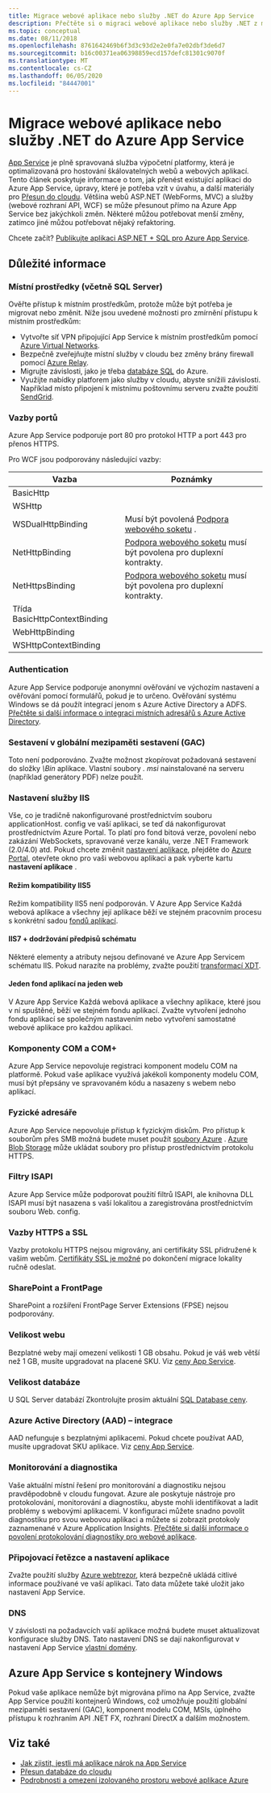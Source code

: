 ```yaml
---
title: Migrace webové aplikace nebo služby .NET do Azure App Service
description: Přečtěte si o migraci webové aplikace nebo služby .NET z místního prostředí do Azure App Service.
ms.topic: conceptual
ms.date: 08/11/2018
ms.openlocfilehash: 8761642469b6f3d3c93d2e2e0fa7e02dbf3de6d7
ms.sourcegitcommit: b16c00371ea06398859ecd157defc81301c9070f
ms.translationtype: MT
ms.contentlocale: cs-CZ
ms.lasthandoff: 06/05/2020
ms.locfileid: "84447001"
---
```

# <a name="migrate-your-net-web-app-or-service-to-azure-app-service"></a>Migrace webové aplikace nebo služby .NET do Azure App Service

[App Service](https://docs.microsoft.com/azure/app-service/overview) je plně spravovaná služba výpočetní platformy, která je optimalizovaná pro hostování škálovatelných webů a webových aplikací. Tento článek poskytuje informace o tom, jak přenést existující aplikaci do Azure App Service, úpravy, které je potřeba vzít v úvahu, a další materiály pro [Přesun do cloudu](https://azure.microsoft.com/migration/web-applications/). Většina webů ASP.NET (WebForms, MVC) a služby (webové rozhraní API, WCF) se může přesunout přímo na Azure App Service bez jakýchkoli změn. Některé můžou potřebovat menší změny, zatímco jiné můžou potřebovat nějaký refaktoring.

Chcete začít? [Publikujte aplikaci ASP.NET + SQL pro Azure App Service](https://tutorials.visualstudio.com/azure-webapp-migrate/intro).

## <a name="considerations"></a>Důležité informace

### <a name="on-premises-resources-including-sql-server"></a>Místní prostředky (včetně SQL Server)

Ověřte přístup k místním prostředkům, protože může být potřeba je migrovat nebo změnit. Níže jsou uvedené možnosti pro zmírnění přístupu k místním prostředkům:

* Vytvořte síť VPN připojující App Service k místním prostředkům pomocí [Azure Virtual Networks](https://docs.microsoft.com/azure/app-service/web-sites-integrate-with-vnet).
* Bezpečně zveřejňujte místní služby v cloudu bez změny brány firewall pomocí [Azure Relay](https://docs.microsoft.com/azure/service-bus-relay/relay-what-is-it).
* Migrujte závislosti, jako je třeba [databáze SQL](https://go.microsoft.com/fwlink/?linkid=863217) do Azure.
* Využijte nabídky platforem jako služby v cloudu, abyste snížili závislosti. Například místo připojení k místnímu poštovnímu serveru zvažte použití [SendGrid](https://docs.microsoft.com/azure/sendgrid-dotnet-how-to-send-email).

### <a name="port-bindings"></a>Vazby portů

Azure App Service podporuje port 80 pro protokol HTTP a port 443 pro přenos HTTPS.

Pro WCF jsou podporovány následující vazby:

Vazba | Poznámky
--------|--------
BasicHttp |
WSHttp |
WSDualHttpBinding | Musí být povolená [Podpora webového soketu](https://docs.microsoft.com/azure/app-service/web-sites-configure) .
NetHttpBinding | [Podpora webového soketu](https://docs.microsoft.com/azure/app-service/web-sites-configure) musí být povolena pro duplexní kontrakty.
NetHttpsBinding | [Podpora webového soketu](https://docs.microsoft.com/azure/app-service/web-sites-configure) musí být povolena pro duplexní kontrakty.
Třída BasicHttpContextBinding |
WebHttpBinding |
WSHttpContextBinding |

### <a name="authentication"></a>Authentication

Azure App Service podporuje anonymní ověřování ve výchozím nastavení a ověřování pomocí formulářů, pokud je to určeno. Ověřování systému Windows se dá použít integrací jenom s Azure Active Directory a ADFS. [Přečtěte si další informace o integraci místních adresářů s Azure Active Directory](https://docs.microsoft.com/azure/active-directory/connect/active-directory-aadconnect).

### <a name="assemblies-in-the-gac-global-assembly-cache"></a>Sestavení v globální mezipaměti sestavení (GAC)

Toto není podporováno. Zvažte možnost zkopírovat požadovaná sestavení do složky *\Bin* aplikace. Vlastní soubory *. msi* nainstalované na serveru (například generátory PDF) nelze použít.

### <a name="iis-settings"></a>Nastavení služby IIS

Vše, co je tradičně nakonfigurované prostřednictvím souboru applicationHost. config ve vaší aplikaci, se teď dá nakonfigurovat prostřednictvím Azure Portal. To platí pro fond bitová verze, povolení nebo zakázání WebSockets, spravované verze kanálu, verze .NET Framework (2.0/4.0) atd. Pokud chcete změnit [nastavení aplikace](https://docs.microsoft.com/azure/app-service/web-sites-configure), přejděte do [Azure Portal](https://portal.azure.com), otevřete okno pro vaši webovou aplikaci a pak vyberte kartu **nastavení aplikace** .

#### <a name="iis5-compatibility-mode"></a>Režim kompatibility IIS5

Režim kompatibility IIS5 není podporován. V Azure App Service Každá webová aplikace a všechny její aplikace běží ve stejném pracovním procesu s konkrétní sadou [fondů aplikací](https://docs.microsoft.com/previous-versions/windows/it-pro/windows-server-2008-R2-and-2008/cc735247(v=ws.10)).

#### <a name="iis7-schema-compliance"></a>IIS7 + dodržování předpisů schématu

Některé elementy a atributy nejsou definované ve Azure App Servicem schématu IIS. Pokud narazíte na problémy, zvažte použití [transformací XDT](https://azure.microsoft.com/documentation/articles/web-sites-transform-extend/).

#### <a name="single-application-pool-per-site"></a>Jeden fond aplikací na jeden web

V Azure App Service Každá webová aplikace a všechny aplikace, které jsou v ní spuštěné, běží ve stejném fondu aplikací. Zvažte vytvoření jednoho fondu aplikací se společným nastavením nebo vytvoření samostatné webové aplikace pro každou aplikaci.

### <a name="com-and-com-components"></a>Komponenty COM a COM+

Azure App Service nepovoluje registraci komponent modelu COM na platformě. Pokud vaše aplikace využívá jakékoli komponenty modelu COM, musí být přepsány ve spravovaném kódu a nasazeny s webem nebo aplikací.

### <a name="physical-directories"></a>Fyzické adresáře

Azure App Service nepovoluje přístup k fyzickým diskům. Pro přístup k souborům přes SMB možná budete muset použít [soubory Azure](https://docs.microsoft.com/azure/storage/files/storage-files-introduction) . [Azure Blob Storage](https://docs.microsoft.com/azure/storage/blobs/storage-blobs-introduction) může ukládat soubory pro přístup prostřednictvím protokolu HTTPS.

### <a name="isapi-filters"></a>Filtry ISAPI

Azure App Service může podporovat použití filtrů ISAPI, ale knihovna DLL ISAPI musí být nasazena s vaší lokalitou a zaregistrována prostřednictvím souboru Web. config.

### <a name="https-bindings-and-ssl"></a>Vazby HTTPS a SSL

Vazby protokolu HTTPS nejsou migrovány, ani certifikáty SSL přidružené k vašim webům. [Certifikáty SSL je možné](https://docs.microsoft.com/azure/app-service/app-service-web-tutorial-custom-ssl) po dokončení migrace lokality ručně odeslat.

### <a name="sharepoint-and-frontpage"></a>SharePoint a FrontPage

SharePoint a rozšíření FrontPage Server Extensions (FPSE) nejsou podporovány.

### <a name="web-site-size"></a>Velikost webu

Bezplatné weby mají omezení velikosti 1 GB obsahu. Pokud je váš web větší než 1 GB, musíte upgradovat na placené SKU. Viz [ceny App Service](https://azure.microsoft.com/pricing/details/app-service/windows/).

### <a name="database-size"></a>Velikost databáze

U SQL Server databází Zkontrolujte prosím aktuální [SQL Database ceny](https://azure.microsoft.com/pricing/details/sql-database).

### <a name="azure-active-directory-aad-integration"></a>Azure Active Directory (AAD) – integrace

AAD nefunguje s bezplatnými aplikacemi. Pokud chcete používat AAD, musíte upgradovat SKU aplikace. Viz [ceny App Service](https://azure.microsoft.com/pricing/details/app-service/windows/).

### <a name="monitoring-and-diagnostics"></a>Monitorování a diagnostika

Vaše aktuální místní řešení pro monitorování a diagnostiku nejsou pravděpodobně v cloudu fungovat. Azure ale poskytuje nástroje pro protokolování, monitorování a diagnostiku, abyste mohli identifikovat a ladit problémy s webovými aplikacemi. V konfiguraci můžete snadno povolit diagnostiku pro svou webovou aplikaci a můžete si zobrazit protokoly zaznamenané v Azure Application Insights. [Přečtěte si další informace o povolení protokolování diagnostiky pro webové aplikace](https://docs.microsoft.com/azure/app-service/web-sites-enable-diagnostic-log).

### <a name="connection-strings-and-application-settings"></a>Připojovací řetězce a nastavení aplikace

Zvažte použití služby [Azure webtrezor](https://docs.microsoft.com/azure/key-vault/), která bezpečně ukládá citlivé informace používané ve vaší aplikaci. Tato data můžete také uložit jako nastavení App Service.

### <a name="dns"></a>DNS

V závislosti na požadavcích vaší aplikace možná budete muset aktualizovat konfigurace služby DNS. Tato nastavení DNS se dají nakonfigurovat v nastavení App Service [vlastní domény](https://docs.microsoft.com/azure/app-service/app-service-web-tutorial-custom-domain).

## <a name="azure-app-service-with-windows-containers"></a>Azure App Service s kontejnery Windows

Pokud vaše aplikace nemůže být migrována přímo na App Service, zvažte App Service použití kontejnerů Windows, což umožňuje použití globální mezipaměti sestavení (GAC), komponent modelu COM, MSIs, úplného přístupu k rozhraním API .NET FX, rozhraní DirectX a dalším možnostem.

## <a name="see-also"></a>Viz také

* [Jak zjistit, jestli má aplikace nárok na App Service](https://appmigration.microsoft.com/)
* [Přesun databáze do cloudu](sql.md)
* [Podrobnosti a omezení izolovaného prostoru webové aplikace Azure](https://github.com/projectkudu/kudu/wiki/Azure-Web-App-sandbox)
